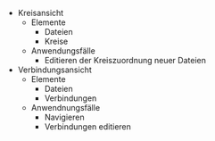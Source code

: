 -   Kreisansicht
    -   Elemente
        -   Dateien
        -   Kreise
    -   Anwendungsfälle
        -   Editieren der Kreiszuordnung neuer Dateien
-   Verbindungsansicht
    -   Elemente
        -   Dateien
        -   Verbindungen
    -   Anwendnungsfälle
        -   Navigieren
        -   Verbindungen editieren

